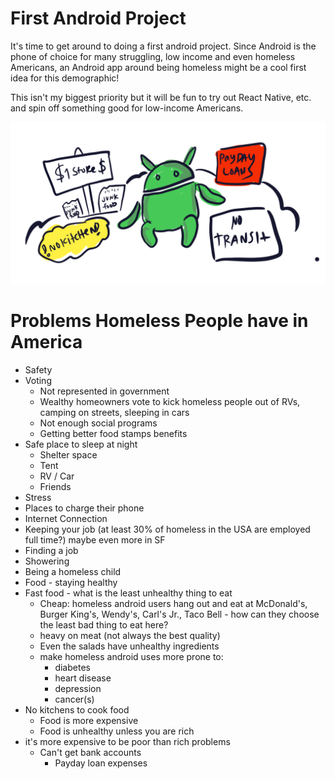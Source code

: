 # First Android Project

It's time to get around to doing a first android project. Since Android is the phone of choice for many struggling, low income and even homeless Americans, an Android app around being homeless might be a cool first idea for this demographic!

This isn't my biggest priority but it will be fun to try out React Native, etc. and spin off something good for low-income Americans.

![images/homeless.PNG](images/homeless.PNG)

# Problems Homeless People have in America
* Safety
* Voting
  * Not represented in government
  * Wealthy homeowners vote to kick homeless people out of RVs, camping on streets, sleeping in cars
  * Not enough social programs
  * Getting better food stamps benefits 
* Safe place to sleep at night
  * Shelter space
  * Tent
  * RV / Car
  * Friends 
* Stress 
* Places to charge their phone
* Internet Connection
* Keeping your job (at least 30% of homeless in the USA are employed full time?) maybe even more in SF
* Finding a job
* Showering
* Being a homeless child
* Food - staying healthy
 * Fast food - what is the least unhealthy thing to eat
   * Cheap: homeless android users hang out and eat at McDonald's, Burger King's, Wendy's, Carl's Jr., Taco Bell - how can they choose the least bad thing to eat here? 
   * heavy on meat (not always the best quality)
   * Even the salads have unhealthy ingredients
   * make homeless android uses more prone to: 
     * diabetes
     * heart disease
     * depression
     * cancer(s)   
 * No kitchens to cook food
    * Food is more expensive
    * Food is unhealthy unless you are rich  
* it's more expensive to be poor than rich problems
  * Can't get bank accounts
    * Payday loan expenses 
 